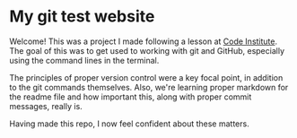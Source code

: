 # My git test website

Welcome! This was a project I made following a lesson at [Code Institute](https://codeinstitute.net). The goal of this was to get used to working with git and GitHub, especially using the command lines in the terminal.

The principles of proper version control were a key focal point, in addition to the git commands themselves. Also, we're learning proper markdown for the readme file and how important this, along with proper commit messages, really is.

Having made this repo, I now feel confident about these matters.

